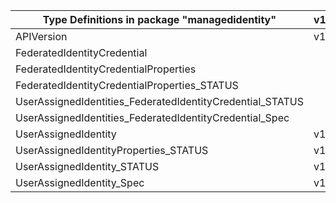 | Type Definitions in package "managedidentity"             | v1api20181130 | v1api20220131preview | v1beta20181130 | v1beta20220131preview |
|-----------------------------------------------------------|---------------|----------------------|----------------|-----------------------|
| APIVersion                                                | v1api20181130 | v1api20220131preview | v1beta20181130 | v1beta20220131preview |
| FederatedIdentityCredential                               |               | v1api20220131preview |                | v1beta20220131preview |
| FederatedIdentityCredentialProperties                     |               | v1api20220131preview |                | v1beta20220131preview |
| FederatedIdentityCredentialProperties_STATUS              |               | v1api20220131preview |                | v1beta20220131preview |
| UserAssignedIdentities_FederatedIdentityCredential_STATUS |               | v1api20220131preview |                | v1beta20220131preview |
| UserAssignedIdentities_FederatedIdentityCredential_Spec   |               | v1api20220131preview |                | v1beta20220131preview |
| UserAssignedIdentity                                      | v1api20181130 |                      | v1beta20181130 |                       |
| UserAssignedIdentityProperties_STATUS                     | v1api20181130 |                      | v1beta20181130 |                       |
| UserAssignedIdentity_STATUS                               | v1api20181130 |                      | v1beta20181130 |                       |
| UserAssignedIdentity_Spec                                 | v1api20181130 |                      | v1beta20181130 |                       |
